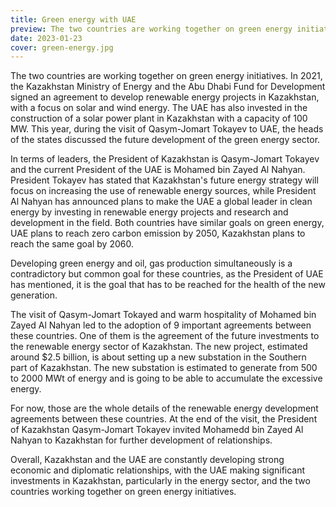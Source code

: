 ```yaml
---
title: Green energy with UAE
preview: The two countries are working together on green energy initiatives. In 2021, the Kazakhstan Ministry of Energy and the Abu Dhabi Fund for Development signed an agreement to develop renewable energy projects in Kazakhstan, with a focus on solar and wind energy. 
date: 2023-01-23
cover: green-energy.jpg
---
```

The two countries are working together on green energy initiatives. In 2021, the Kazakhstan Ministry of Energy and the Abu Dhabi Fund for Development signed an agreement to develop renewable energy projects in Kazakhstan, with a focus on solar and wind energy. The UAE has also invested in the construction of a solar power plant in Kazakhstan with a capacity of 100 MW. This year, during the visit of Qasym-Jomart Tokayev to UAE, the heads of the states discussed the future development of the green energy sector. 

In terms of leaders, the President of Kazakhstan is Qasym-Jomart Tokayev and the current President of the UAE is Mohamed bin Zayed Al Nahyan. President Tokayev has stated that Kazakhstan's future energy strategy will focus on increasing the use of renewable energy sources, while President Al Nahyan has announced plans to make the UAE a global leader in clean energy by investing in renewable energy projects and research and development in the field. Both countries have similar goals on green energy, UAE plans to reach zero carbon emission by 2050, Kazakhstan plans to reach the same goal by 2060.

Developing green energy and oil, gas production simultaneously is a contradictory but common goal for these countries, as the President of UAE has mentioned, it is the goal that has to be reached for the health of the new generation. 

The visit of Qasym-Jomart Tokayed and warm hospitality of Mohamed bin Zayed Al Nahyan led to the adoption of 9 important agreements between these countries. One of them is the agreement of the future investments to the renewable energy sector of Kazakhstan.  The new project, estimated around $2.5 billion, is about setting up a new substation in the Southern part of Kazakhstan. The new substation is estimated to generate from 500 to 2000 MWt of energy and is going to be able to accumulate the excessive energy. 

For now, those are the whole details of the renewable energy development agreements between these countries. At the end of the visit, the President of Kazakhstan Qasym-Jomart Tokayev invited Mohamedd bin Zayed Al Nahyan to Kazakhstan for further development of relationships.

Overall, Kazakhstan and the UAE are constantly developing strong economic and diplomatic relationships, with the UAE making significant investments in Kazakhstan, particularly in the energy sector, and the two countries working together on green energy initiatives.
